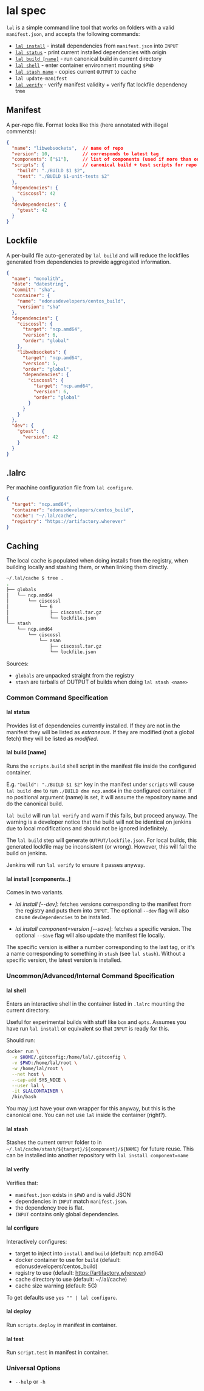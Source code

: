 # lal spec
`lal` is a simple command line tool that works on folders with a valid `manifest.json`, and accepts the following commands:

- [`lal install`](#lal-install-components) - install dependencies from `manifest.json` into `INPUT`
- [`lal status`](#lal-status) - print current installed dependencies with origin
- [`lal build [name]`](#lal-build-name) - run canonical build in current directory
- [`lal shell`](#lal-shell) - enter container environment mounting `$PWD`
- [`lal stash name`](#lal-stash-name) - copies current `OUTPUT` to cache
- `lal update-manifest`
- [`lal verify`](#lal-verify) - verify manifest validity + verify flat lockfile dependency tree

## Manifest
A per-repo file. Format looks like this (here annotated with illegal comments):

```json
{
  "name": "libwebsockets",  // name of repo
  "version": 10,            // corresponds to latest tag
  "components": ["$1"],     // list of components (used if more than one)
  "scripts": {              // canonical build + test scripts for repo
    "build": "./BUILD $1 $2",
    "test": "./BUILD $1-unit-tests $2"
  },
  "dependencies": {
    "ciscossl": 42
  },
  "devDependencies": {
    "gtest": 42
  }
}
```

## Lockfile
A per-build file auto-generated by `lal build` and will reduce the lockfiles generated from dependencies to provide aggregated information.

```json
{
  "name": "monolith",
  "date": "datestring",
  "commit": "sha",
  "container": {
    "name": "edonusdevelopers/centos_build",
    "version": "sha"
  },
  "dependencies": {
    "ciscossl": {
      "target": "ncp.amd64",
      "version": 6,
      "order": "global"
    },
    "libwebsockets": {
      "target": "ncp.amd64",
      "version": 5,
      "order": "global",
      "dependencies": {
        "ciscossl": {
          "target": "ncp.amd64",
          "version": 6,
          "order": "global"
        }
      }
    }
  },
  "dev": {
    "gtest": {
      "version": 42
    }
  }
}
```

## .lalrc
Per machine configuration file from `lal configure`.

```json
{
  "target": "ncp.amd64",
  "container": "edonusdevelopers/centos_build",
  "cache": "~/.lal/cache",
  "registry": "https://artifactory.wherever"
}
```

## Caching
The local cache is populated when doing installs from the registry, when building locally and stashing them, or when linking them directly.

```sh
~/.lal/cache $ tree .
.
├── globals
│   └── ncp.amd64
│       └── ciscossl
│           └── 6
│               ├── ciscossl.tar.gz
│               └── lockfile.json
└── stash
    └── ncp.amd64
        └── ciscossl
            └── asan
                ├── ciscossl.tar.gz
                └── lockfile.json
```

Sources:

- `globals` are unpacked straight from the registry
- `stash` are tarballs of OUTPUT of builds when doing `lal stash <name>`


### Common Command Specification
#### lal status
Provides list of dependencies currently installed.
If they are not in the manifest they will be listed as _extraneous_.
If they are modified (not a global fetch) they will be listed as _modified_.

#### lal build [name]
Runs the `scripts.build` shell script in the manifest file inside the configured container.

E.g. `"build": "./BUILD $1 $2"` key in the manifest under `scripts` will cause `lal build dme` to run `./BUILD dme ncp.amd64` in the configured container.
If no positional argument (name) is set, it will assume the repository name and do the canonical build.

`lal build` will run `lal verify` and warn if this fails, but proceed anyway. The warning is a developer notice that the build will not be identical on jenkins due to local modifications and should not be ignored indefinitely.

The `lal build` step will generate `OUTPUT/lockfile.json`. For local builds, this generated lockfile may be inconsistent (or wrong). However, this will fail the build on jenkins.

Jenkins will run `lal verify` to ensure it passes anyway.

#### lal install [components..]
Comes in two variants.

 - *lal install [--dev]*: fetches versions corresponding to the manifest from the registry and puts them into `INPUT`. The optional `--dev` flag will also cause `devDependencies` to be installed.

 - *lal install component=version [--save]*: fetches a specific version. The optional `--save` flag will also update the manifest file locally.

The specific version is either a number corresponding to the last tag, or it's a name corresponding to something in `stash` (see `lal stash`). Without a specific version, the latest version is installed.

### Uncommon/Advanced/Internal Command Specification
#### lal shell
Enters an interactive shell in the container listed in `.lalrc` mounting the current directory.

Useful for experimental builds with stuff like `bcm` and `opts`.
Assumes you have run `lal install` or equivalent so that `INPUT` is ready for this.

Should run:

```sh
docker run \
  -v $HOME/.gitconfig:/home/lal/.gitconfig \
  -v $PWD:/home/lal/root \
  -w /home/lal/root \
  --net host \
  --cap-add SYS_NICE \
  --user lal \
  -it $LALCONTAINER \
  /bin/bash
```

You may just have your own wrapper for this anyway, but this is the canonical one. You can not use `lal` inside the container (right?).

#### lal stash <name>
Stashes the current `OUTPUT` folder to in `~/.lal/cache/stash/${target}/${component}/${NAME}` for future reuse. This can be installed into another repository with `lal install component=name`

#### lal verify
Verifies that:

- `manifest.json` exists in `$PWD` and is valid JSON
- dependencies in `INPUT` match `manifest.json`.
- the dependency tree is flat.
- `INPUT` contains only global dependencies.

#### lal configure
Interactively configures:

- target to inject into `install` and `build` (default: ncp.amd64)
- docker container to use for `build` (default: edonusdevelopers/centos_build)
- registry to use (default: https://artifactory.wherever)
- cache directory to use (default: ~/.lal/cache)
- cache size warning (default: 5G)

To get defaults use `yes "" | lal configure`.

#### lal deploy
Run `scripts.deploy` in manifest in container.

#### lal test
Run `script.test` in manifest in container.

### Universal Options

- `--help` or `-h`
